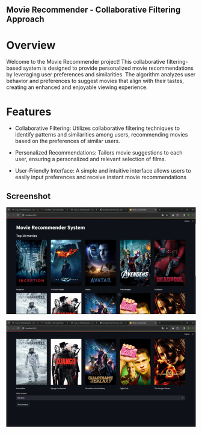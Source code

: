 ## Movie Recommender - Collaborative Filtering Approach

# Overview

Welcome to the Movie Recommender project! This collaborative filtering-based system is designed to provide personalized movie recommendations by leveraging user preferences and similarities. The algorithm analyzes user behavior and preferences to suggest movies that align with their tastes, creating an enhanced and enjoyable viewing experience.

# Features
 - Collaborative Filtering: Utilizes collaborative filtering techniques to identify patterns and similarities among users, recommending movies based on the preferences of similar users.

- Personalized Recommendations: Tailors movie suggestions to each user, ensuring a personalized and relevant selection of films.

- User-Friendly Interface: A simple and intuitive interface allows users to easily input preferences and receive instant movie recommendations


## Screenshot

![Alt text](./ss1.png)

![Alt text](./ss2.png)

